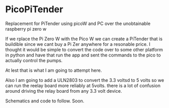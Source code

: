 # PicoPiTender
Replacement for PiTender using picoW and PC over the unobtainable raspberry pi zero w



If we rplace the Pi Zero W with the Pico W we can create a PiTender that is buildible since we cant buy a Pi Zer anywhere for a resonable price.
I thought it would be simple to convert the code over to some other platform in python and have that run the app and sent the commands to the pico to actually control the pumps.  


At lest that is what I am going to attempt here.

Also I am going to add a ULN2803 to convert the 3.3 voltsd to 5 volts so we can run the reelay board more reliably at 5volts.  there is a  lot of confusion around driving the relay board from any 3.3 volt device. 

Schematics and code to follow. Soon.

